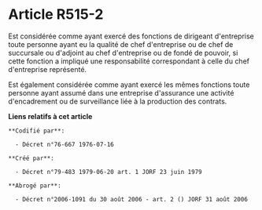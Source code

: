 # Article R515-2

Est considérée comme ayant exercé des fonctions de dirigeant d'entreprise toute personne ayant eu la qualité de chef
d'entreprise ou de chef de succursale ou d'adjoint au chef d'entreprise ou de fondé de pouvoir, si cette fonction a impliqué
une responsabilité correspondant à celle du chef d'entreprise représenté.

Est également considérée comme ayant exercé les mêmes fonctions toute personne ayant assumé dans une entreprise d'assurance
une activité d'encadrement ou de surveillance liée à la production des contrats.

**Liens relatifs à cet article**

	**Codifié par**:

	  - Décret n°76-667 1976-07-16

	**Créé par**:

	  - Décret n°79-483 1979-06-20 art. 1 JORF 23 juin 1979

	**Abrogé par**:

	  - Décret n°2006-1091 du 30 août 2006 - art. 2 () JORF 31 août 2006
